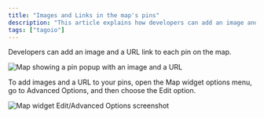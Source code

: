```yaml
---
title: "Images and Links in the map's pins"
description: "This article explains how developers can add an image and a URL to each map pin in the Map widget and where to find the widget settings to configure them."
tags: ["tagoio"]
---
```


Developers can add an image and a URL link to each pin on the map.

![Map showing a pin popup with an image and a URL](/docs_imagem/tagoio/images-and-links-in-the-maps-pins-2.png)

To add images and a URL to your pins, open the Map widget options menu, go to Advanced Options, and then choose the Edit option.

![Map widget Edit/Advanced Options screenshot](/docs_imagem/tagoio/images-and-links-in-the-maps-pins-2.png)